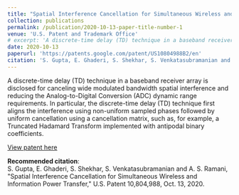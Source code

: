 ```yaml
---
title: "Spatial Interference Cancellation for Simultaneous Wireless and Information Power Transfer"
collection: publications
permalink: /publication/2020-10-13-paper-title-number-1
venue: 'U.S. Patent and Trademark Office'
# excerpt: 'A discrete-time delay (TD) technique in a baseband receiver array is disclosed for canceling wide modulated bandwidth spatial interference and reducing the Analog-to-Digital Conversion (ADC) dynamic range requirements. In particular, the discrete-time delay (TD) technique first aligns the interference using non-uniform sampled phases followed by uniform cancellation using a cancellation matrix, such as, for example, a Truncated Hadamard Transform implemented with antipodal binary coefficients.'
date: 2020-10-13
paperurl: 'https://patents.google.com/patent/US10804988B2/en'
citation: 'S. Gupta, E. Ghaderi, S. Shekhar, S. Venkatasubramanian and A. S. Ramani. (2020). &quot;Spatial Interference Cancellation for Simultaneous Wireless and Information Power Transfer.&quot; <i>U.S. Patent 10,804,988</i>.'
---
```

A discrete-time delay (TD) technique in a baseband receiver array is disclosed for canceling wide modulated bandwidth spatial interference and reducing the Analog-to-Digital Conversion (ADC) dynamic range requirements. In particular, the discrete-time delay (TD) technique first aligns the interference using non-uniform sampled phases followed by uniform cancellation using a cancellation matrix, such as, for example, a Truncated Hadamard Transform implemented with antipodal binary coefficients.

[View patent here](https://patents.google.com/patent/US3005282A/en)

**Recommended citation**: <br>
S. Gupta, E. Ghaderi, S. Shekhar, S. Venkatasubramanian and A. S. Ramani, "Spatial Interference Cancellation for Simultaneous Wireless and Information Power Transfer," U.S. Patent 10,804,988, Oct. 13, 2020.

